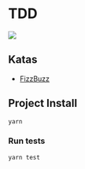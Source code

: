 # TDD

![](https://miro.medium.com/max/1000/1*M8AVkWO91P7OH7MrYRe57w.png)

## Katas

- [FizzBuzz](https://codingdojo.org/kata/FizzBuzz/)

## Project Install
```
yarn
```

### Run tests
```
yarn test
```
